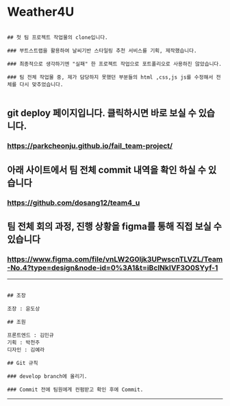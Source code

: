 # Weather4U

```

## 첫 팀 프로젝트 작업물의 clone입니다.

### 부트스트랩을 활용하여 날씨기반 스타일링 추천 서비스를 기획, 제작했습니다.

### 최종적으로 생각하기엔 "실패" 한 프로젝트 작업으로 포트폴리오로 사용하진 않았습니다.

### 팀 전체 작업물 중, 제가 담당하지 못했던 부분들의 html ,css,js js를 수정해서 전체를 다시 맞추었습니다. 


```
## git deploy 페이지입니다. 클릭하시면 바로 보실 수 있습니다. 

### https://parkcheonju.github.io/fail_team-project/

## 아래 사이트에서 팀 전체 commit 내역을 확인 하실 수 있습니다 

### https://github.com/dosang12/team4_u

## 팀 전체 회의 과정, 진행 상황을 figma를 통해 직접 보실 수 있습니다

### https://www.figma.com/file/vnLW2G0ljk3UPwscnTLVZL/Team-No.4?type=design&node-id=0%3A1&t=iBcINkIVF3O0SYyf-1


---
```

## 조장

조장 : 윤도상

## 조원

프론트엔드 : 김민규
기획 : 박천주
디자인 : 김예라

## Git 규칙

### develop branch에 올리기.

### Commit 전에 팀원에게 컨펌받고 확인 후에 Commit.

```
---

